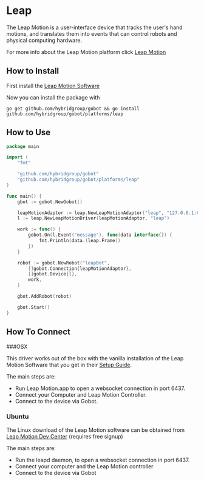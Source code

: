 # Leap

The Leap Motion is a user-interface device that tracks the user's hand motions, and translates them into events that can control robots and physical computing hardware.

For more info about the Leap Motion platform click [Leap Motion](https://www.leapmotion.com/)

## How to Install

First install the [Leap Motion Software](https://www.leapmotion.com/setup)

Now you can install the package with

```
go get github.com/hybridgroup/gobot && go install github.com/hybridgroup/gobot/platforms/leap
```

## How to Use

```go
package main

import (
	"fmt"

	"github.com/hybridgroup/gobot"
	"github.com/hybridgroup/gobot/platforms/leap"
)

func main() {
	gbot := gobot.NewGobot()

	leapMotionAdaptor := leap.NewLeapMotionAdaptor("leap", "127.0.0.1:6437")
	l := leap.NewLeapMotionDriver(leapMotionAdaptor, "leap")

	work := func() {
		gobot.On(l.Event("message"), func(data interface{}) {
			fmt.Println(data.(leap.Frame))
		})
	}

	robot := gobot.NewRobot("leapBot",
		[]gobot.Connection{leapMotionAdaptor},
		[]gobot.Device{l},
		work,
	)

	gbot.AddRobot(robot)

	gbot.Start()
}
```

## How To Connect

###OSX

This driver works out of the box with the vanilla installation of the Leap Motion Software that you get in their [Setup Guide](https://www.leapmotion.com/setup).

The main steps are:

*   Run Leap Motion.app to open a websocket connection in port 6437.
*   Connect your Computer and Leap Motion Controller.
*   Connect to the device via Gobot.

### Ubuntu

The Linux download of the Leap Motion software can be obtained from [Leap Motion Dev Center](https://developer.leapmotion.com/downloads) (requires free signup)

The main steps are:

*   Run the leapd daemon, to open a websocket connection in port 6437.
*   Connect your computer and the Leap Motion controller
*   Connect to the device via Gobot